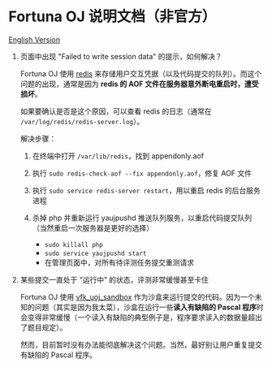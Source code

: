 # Fortuna OJ 说明文档（非官方）

[English Version](README.md)

1. 页面中出现 "Failed to write session data" 的提示，如何解决？

   Fortuna OJ 使用 [redis](https://github.com/antirez/redis) 来存储用户交互凭据（以及代码提交的队列）。而这个问题的出现，通常是因为 **redis 的 AOF 文件在服务器意外断电重启时，遭受损坏**。

   如果要确认是否是这个原因，可以查看 redis 的日志（通常在 `/var/log/redis/redis-server.log`）。

   解决步骤：

   1. 在终端中打开 `/var/lib/redis`，找到 appendonly.aof

   2. 执行 `sudo redis-check-aof --fix appendonly.aof`，修复 AOF 文件

   3. 执行 `sudo service redis-server restart`，用以重启 redis 的后台服务进程

   4. 杀掉 php 并重新运行 yaujpushd 推送队列服务，以重启代码提交队列（当然重启一次服务器是更好的选择）

      - `sudo killall php`
      - `sudo service yaujpushd start`
      - 在管理页面中，对所有待评测任务提交重测请求

2. 某些提交一直处于 “运行中” 的状态，评测非常缓慢甚至卡住

   Fortuna OJ 使用 [vfk_uoj_sandbox](https://github.com/roastduck/vfk_uoj_sandbox) 作为沙盒来运行提交的代码。因为一个未知的问题（其实是因为我太菜），沙盒在运行一些**读入有缺陷的 Pascal 程序**时会变得非常缓慢（一个读入有缺陷的典型例子是，程序要求读入的数据量超出了题目规定）。

   然而，目前暂时没有办法能彻底解决这个问题。当然，最好别让用户重复提交有缺陷的 Pascal 程序。

